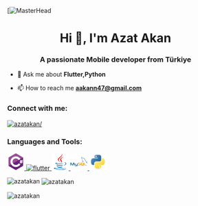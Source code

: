 
[![MasterHead](https://www.hypernet.com.tr/dimg/icerik/293732243425900284632.png)
<h1 align="center">Hi 👋, I'm Azat Akan</h1>
<h3 align="center">A passionate Mobile developer from Türkiye</h3>

- 💬 Ask me about **Flutter,Python**

- 📫 How to reach me **aakann47@gmail.com**

<h3 align="left">Connect with me:</h3>
<p align="left">
<a href="https://linkedin.com/in/azatakan/" target="blank"><img align="center" src="https://raw.githubusercontent.com/rahuldkjain/github-profile-readme-generator/master/src/images/icons/Social/linked-in-alt.svg" alt="azatakan/" height="30" width="40" /></a>
</p>

<h3 align="left">Languages and Tools:</h3>
<p align="left"> <a href="https://www.w3schools.com/cs/" target="_blank" rel="noreferrer"> <img src="https://raw.githubusercontent.com/devicons/devicon/master/icons/csharp/csharp-original.svg" alt="csharp" width="40" height="40"/> </a> <a href="https://flutter.dev" target="_blank" rel="noreferrer"> <img src="https://www.vectorlogo.zone/logos/flutterio/flutterio-icon.svg" alt="flutter" width="40" height="40"/> </a> <a href="https://www.java.com" target="_blank" rel="noreferrer"> <img src="https://raw.githubusercontent.com/devicons/devicon/master/icons/java/java-original.svg" alt="java" width="40" height="40"/> </a> <a href="https://www.mysql.com/" target="_blank" rel="noreferrer"> <img src="https://raw.githubusercontent.com/devicons/devicon/master/icons/mysql/mysql-original-wordmark.svg" alt="mysql" width="40" height="40"/> </a> <a href="https://www.python.org" target="_blank" rel="noreferrer"> <img src="https://raw.githubusercontent.com/devicons/devicon/master/icons/python/python-original.svg" alt="python" width="40" height="40"/> </a> </p>

<p><img align="left" src="https://github-readme-stats.vercel.app/api/top-langs?username=azatakan&show_icons=true&locale=en&layout=compact" alt="azatakan" /></p>

<p>&nbsp;<img align="center" src="https://github-readme-stats.vercel.app/api?username=azatakan&show_icons=true&locale=en" alt="azatakan" /></p>

<p><img align="center" src="https://github-readme-streak-stats.herokuapp.com/?user=azatakan&" alt="azatakan" /></p>
